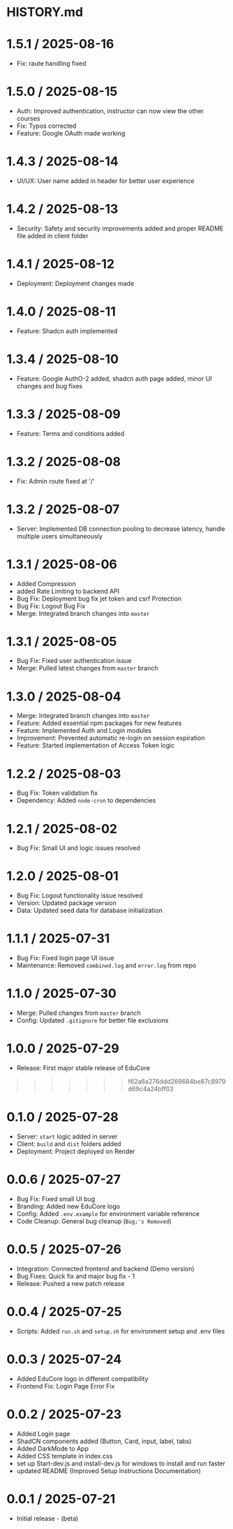 # HISTORY.md

# 1.5.1 / 2025-08-16
- Fix: raute handling fixed

# 1.5.0 / 2025-08-15
- Auth: Improved authentication, instructor can now view the other courses
- Fix: Typos corrected
- Feature: Google OAuth made working

# 1.4.3 / 2025-08-14
- UI/UX: User name added in header for better user experience

# 1.4.2 / 2025-08-13
- Security: Safety and security improvements added and proper README file added in client folder

# 1.4.1 / 2025-08-12
- Deployment: Deployment changes made

# 1.4.0 / 2025-08-11
- Feature: Shadcn auth implemented

# 1.3.4 / 2025-08-10
- Feature: Google AuthO-2 added, shadcn auth page added, minor UI changes and bug fixes

# 1.3.3 / 2025-08-09
- Feature: Terms and conditions added

# 1.3.2 / 2025-08-08
- Fix: Admin route fixed at '/'

# 1.3.2 / 2025-08-07
- Server: Implemented DB connection pooling to decrease latency, handle multiple users simultaneously

# 1.3.1 / 2025-08-06
- Added Compression 
- added Rate Limiting to backend API
- Bug Fix: Deployment bug fix jet token and csrf Protection
- Bug Fix: Logout Bug Fix
- Merge: Integrated branch changes into `master`

# 1.3.1 / 2025-08-05
- Bug Fix: Fixed user authentication issue  
- Merge: Pulled latest changes from `master` branch  

# 1.3.0 / 2025-08-04
- Merge: Integrated branch changes into `master`  
- Feature: Added essential npm packages for new features  
- Feature: Implemented Auth and Login modules  
- Improvement: Prevented automatic re-login on session expiration  
- Feature: Started implementation of Access Token logic  

# 1.2.2 / 2025-08-03
- Bug Fix: Token validation fix  
- Dependency: Added `node-cron` to dependencies  

# 1.2.1 / 2025-08-02
- Bug Fix: Small UI and logic issues resolved  

# 1.2.0 / 2025-08-01
- Bug Fix: Logout functionality issue resolved  
- Version: Updated package version  
- Data: Updated seed data for database initialization  

# 1.1.1 / 2025-07-31
- Bug Fix: Fixed login page UI issue  
- Maintenance: Removed `combined.log` and `error.log` from repo  

# 1.1.0 / 2025-07-30
- Merge: Pulled changes from `master` branch  
- Config: Updated `.gitignore` for better file exclusions  

# 1.0.0 / 2025-07-29
- Release: First major stable release of EduCore  
>>>>>>> f62a6a276ddd269684be87c8979d69c4a24bff03

# 0.1.0 / 2025-07-28
- Server: `start` logic added in server  
- Client: `build` and `dist` folders added  
- Deployment: Project deployed on Render  

# 0.0.6 / 2025-07-27
- Bug Fix: Fixed small UI bug  
- Branding: Added new EduCore logo  
- Config: Added `.env.example` for environment variable reference  
- Code Cleanup: General bug cleanup (`Bug;'s Removed`)  

# 0.0.5 / 2025-07-26
- Integration: Connected frontend and backend (Demo version)  
- Bug Fixes: Quick fix and major bug fix - 1  
- Release: Pushed a new patch release  

# 0.0.4 / 2025-07-25
- Scripts: Added `run.sh` and `setup.sh` for environment setup and .env files

# 0.0.3 / 2025-07-24
- Added EduCore logo in different compatibility
- Frontend Fix: Login Page Error Fix

# 0.0.2 / 2025-07-23
- Added Login page  
- ShadCN components added (Button, Card, input, label, tabs)
- Added DarkMode to App
- Added CSS template in index.css 
- set up Start-dev.js and install-dev.js for windows to install and run faster
- updated README (Improved Setup Instructions Documentation)

# 0.0.1 / 2025-07-21
- Initial release - (beta)